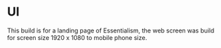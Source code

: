 # UI
This build is for a landing page of Essentialism, the web screen was build for screen size 1920 x 1080 to mobile phone size.   